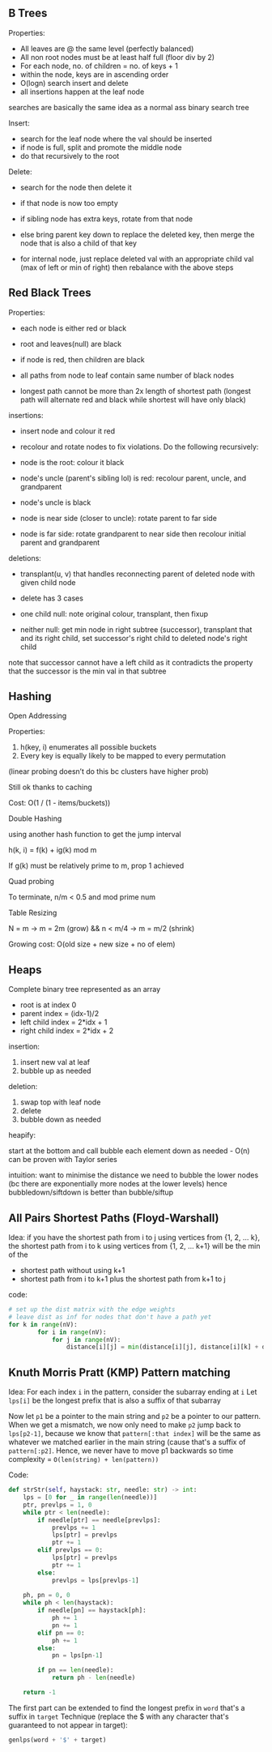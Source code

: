 ## B Trees

Properties:

- All leaves are @ the same level (perfectly balanced)
- All non root nodes must be at least half full (floor div by 2)
- For each node, no. of children = no. of keys + 1
- within the node, keys are in ascending order
- O(logn) search insert and delete
- all insertions happen at the leaf node

searches are basically the same idea as a normal ass binary search tree

Insert:

- search for the leaf node where the val should be inserted
- if node is full, split and promote the middle node
- do that recursively to the root

Delete:

- search for the node then delete it
- if that node is now too empty

- if sibling node has extra keys, rotate from that node
- else bring parent key down to replace the deleted key, then merge the node that is also a child of that key

- for internal node, just replace deleted val with an appropriate child val (max of left or min of right) then rebalance with the above steps

## Red Black Trees

Properties:

- each node is either red or black
- root and leaves(null) are black
- if node is red, then children are black
- all paths from node to leaf contain same number of black nodes

- longest path cannot be more than 2x length of shortest path (longest path will alternate red and black while shortest will have only black)

insertions:

- insert node and colour it red
- recolour and rotate nodes to fix violations. Do the following recursively:

- node is the root: colour it black
- node's uncle (parent's sibling lol) is red: recolour parent, uncle, and grandparent
- node's uncle is black

- node is near side (closer to uncle): rotate parent to far side
- node is far side: rotate grandparent to near side then recolour initial parent and grandparent

deletions:

- transplant(u, v) that handles reconnecting parent of deleted node with given child node
- delete has 3 cases

- one child null: note original colour, transplant, then fixup
- neither null: get min node in right subtree (successor), transplant that and its right child, set successor's right child to deleted node's right child

note that successor cannot have a left child as it contradicts the property that the successor is the min val in that subtree

## Hashing

Open Addressing

Properties:
1. h(key, i) enumerates all possible buckets
2. Every key is equally likely to be mapped to every permutation

(linear probing doesn’t do this bc clusters have higher prob)

Still ok thanks to caching

Cost: O(1 / (1 - items/buckets))

Double Hashing

using another hash function to get the jump interval

h(k, i) = f(k) + ig(k) mod m

If g(k) must be relatively prime to m, prop 1 achieved

Quad probing

To terminate, n/m < 0.5 and mod prime num

Table Resizing

N = m -> m = 2m (grow) && n < m/4 -> m = m/2 (shrink)

Growing cost: O(old size + new size + no of elem)

## Heaps

Complete binary tree represented as an array

- root is at index 0
- parent index = (idx-1)/2
- left child index = 2*idx + 1
- right child index = 2*idx + 2

insertion:

1. insert new val at leaf
2. bubble up as needed

deletion:

1. swap top with leaf node
2. delete
3. bubble down as needed

heapify:

start at the bottom and call bubble each element down as needed - O(n) can be proven with Taylor series

intuition: want to minimise the distance we need to bubble the lower nodes (bc there are exponentially more nodes at the lower levels) hence bubbledown/siftdown is better than bubble/siftup

## All Pairs Shortest Paths (Floyd-Warshall)

Idea:
if you have the shortest path from i to j using vertices from {1, 2, ... k},
the shortest path from i to k using vertices from {1, 2, ... k+1} will be the min of the
* shortest path without using k+1
* shortest path from i to k+1 plus the shortest path from k+1 to j

code:
```python
# set up the dist matrix with the edge weights
# leave dist as inf for nodes that don't have a path yet
for k in range(nV):
        for i in range(nV):
            for j in range(nV):
                distance[i][j] = min(distance[i][j], distance[i][k] + distance[k][j])
```

## Knuth Morris Pratt (KMP) Pattern matching
Idea:
For each index `i` in the pattern, consider the subarray ending at `i`
Let `lps[i]` be the longest prefix that is also a suffix of that subarray

Now let `p1` be a pointer to the main string and `p2` be a pointer to our pattern.
When we get a mismatch, we now only need to make `p2` jump back to `lps[p2-1]`, because we know that `pattern[:that index]` will be the same as whatever we matched earlier in the main string (cause that's a suffix of `pattern[:p2]`.
Hence, we never have to move p1 backwards so time complexity = `O(len(string) + len(pattern))`

Code:
```python
def strStr(self, haystack: str, needle: str) -> int:
	lps = [0 for _ in range(len(needle))]
	ptr, prevlps = 1, 0
	while ptr < len(needle):
		if needle[ptr] == needle[prevlps]:
			prevlps += 1
			lps[ptr] = prevlps
			ptr += 1
		elif prevlps == 0:
			lps[ptr] = prevlps
			ptr += 1
		else:
			prevlps = lps[prevlps-1]
	
	ph, pn = 0, 0
	while ph < len(haystack):
		if needle[pn] == haystack[ph]:
			ph += 1
			pn += 1
		elif pn == 0:
			ph += 1
		else:
			pn = lps[pn-1]

		if pn == len(needle):
			return ph - len(needle)

	return -1
```

The first part can be extended to find the longest prefix in `word` that's a suffix in `target`
Technique (replace the $ with any character that's guaranteed to not appear in target): 
```python
genlps(word + '$' + target)
```